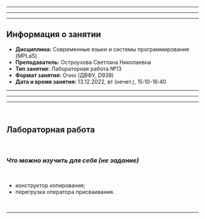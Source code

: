 ___
___
___
## Информация о занятии
- __Дисциплина:__ Современные языки и системы программирования (MPLaS)
- __Преподаватель:__ Остроухова Светлана Николаевна
- __Тип занятия:__ Лабораторная работа №13
- __Формат занятия:__ Очно (ДВФУ, D938)
- __Дата и время занятия:__ 13.12.2022, вт (нечет.), 15:10-16:40
___
___
___

&nbsp;

## Лабораторная работа

&nbsp;

### ___Что можно изучить для себя (не задание)___

&nbsp;

- конструктор копирования;
- перегрузка оператора присваивания.

&nbsp;

___